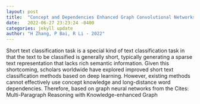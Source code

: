```yaml
---
layout: post
title:  "Concept and Dependencies Enhanced Graph Convolutional Networks for Short Text Classification"
date:   2022-06-27 23:23:24 -0400
categories: jekyll update
author: "H Zhang, P Bai, R Li - 2022"
---
```

Short text classification task is a special kind of text classification task in that the text to be classified is generally short, typically generating a sparse text representation that lacks rich semantic information. Given this shortcoming, scholars worldwide have explored improved short text classification methods based on deep learning. However, existing methods cannot effectively use concept knowledge and long-distance word dependencies. Therefore, based on graph neural networks from the 
Cites: Multi-Paragraph Reasoning with Knowledge-enhanced Graph